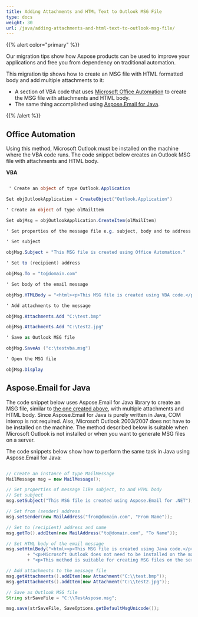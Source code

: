 ```yaml
---
title: Adding Attachments and HTML Text to Outlook MSG File
type: docs
weight: 30
url: /java/adding-attachments-and-html-text-to-outlook-msg-file/
---
```



{{% alert color="primary" %}} 

Our migration tips show how Aspose products can be used to improve your applications and free you from dependency on traditional automation.

This migration tip shows how to create an MSG file with HTML formatted body and add multiple attachments to it:

- A section of VBA code that uses [Microsoft Office Automation](#office-automation) to create the MSG file with attachments and HTML body.
- The same thing accomplished using [Aspose.Email for Java](#asposeemail-for-java).

{{% /alert %}} 
## **Office Automation**
Using this method, Microsoft Outlook must be installed on the machine where the VBA code runs. The code snippet below creates an Outlook MSG file with attachments and HTML body.

**VBA**

~~~cs

 ' Create an object of type Outlook.Application

Set objOutlookApplication = CreateObject("Outlook.Application")

' Create an object of type olMailItem

Set objMsg = objOutlookApplication.CreateItem(olMailItem)

' Set properties of the message file e.g. subject, body and to address

' Set subject

objMsg.Subject = "This MSG file is created using Office Automation."

' Set to (recipient) address

objMsg.To = "to@domain.com"

' Set body of the email message

objMsg.HTMLBody = "<html><p>This MSG file is created using VBA code.</p>"

' Add attachments to the message

objMsg.Attachments.Add "C:\test.bmp"

objMsg.Attachments.Add "C:\test2.jpg"

' Save as Outlook MSG file

objMsg.SaveAs ("c:\testvba.msg")

' Open the MSG file

objMsg.Display


~~~
## **Aspose.Email for Java**
The code snippet below uses Aspose.Email for Java library to create an MSG file, similar to [the one created above](#office-automation), with multiple attachments and HTML body. Since Aspose.Email for Java is purely written in Java, COM interop is not required. Also, Microsoft Outlook 2003/2007 does not have to be installed on the machine. The method described below is suitable when Microsoft Outlook is not installed or when you want to generate MSG files on a server.

The code snippets below show how to perform the same task in Java using Aspose.Email for Java:

~~~Java

// Create an instance of type MailMessage
MailMessage msg = new MailMessage();

// Set properties of message like subject, to and HTML body
// Set subject
msg.setSubject("This MSG file is created using Aspose.Email for .NET");

// Set from (sender) address
msg.setSender(new MailAddress("from@domain.com", "From Name"));

// Set to (recipient) address and name
msg.getTo().addItem(new MailAddress("to@domain.com", "To Name"));

// Set HTML body of the email message
msg.setHtmlBody("<html><p>This MSG file is created using Java code.</p>" 
        + "<p>Microsoft Outlook does not need to be installed on the machine running this code.</p>"
        + "<p>This method is suitable for creating MSG files on the server side.</html>");

// Add attachments to the message file
msg.getAttachments().addItem(new Attachment("C:\\test.bmp"));
msg.getAttachments().addItem(new Attachment("C:\\test2.jpg"));

// Save as Outlook MSG file
String strSaveFile = "C:\\TestAspose.msg";

msg.save(strSaveFile, SaveOptions.getDefaultMsgUnicode());

~~~
